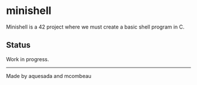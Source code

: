 # minishell

Minishell is a 42 project where we must create a basic shell program in C.

## Status

Work in progress.

---
Made by aquesada and mcombeau
